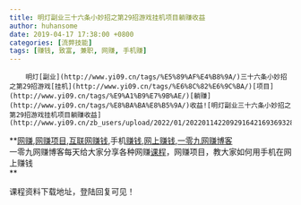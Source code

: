 ```yaml
---
title: 明灯副业三十六条小妙招之第29招游戏挂机项目躺赚收益
author: huhansome
date: 2019-04-17 17:38:00 +0800
categories: [流弊技能]
tags: [赚钱, 致富, 兼职, 网赚, 手机赚]
---
```



        明灯[副业](http://www.yi09.cn/tags/%E5%89%AF%E4%B8%9A/)三十六条小妙招之第29招游戏[挂机](http://www.yi09.cn/tags/%E6%8C%82%E6%9C%BA/)[项目](http://www.yi09.cn/tags/%E9%A1%B9%E7%9B%AE/)[躺赚](http://www.yi09.cn/tags/%E8%BA%BA%E8%B5%9A/)收益![明灯副业三十六条小妙招之第29招游戏挂机项目躺赚收益](http://www.yi09.cn/zb_users/upload/2022/01/20220114220929164216936932867.jpeg)

  
  
  
  
  
  
  
  
**[网赚](http://www.yi09.cn/tags/%E7%BD%91%E8%B5%9A/),[网赚项目](http://www.yi09.cn/tags/%E7%BD%91%E8%B5%9A%E9%A1%B9%E7%9B%AE/),[互联网赚钱](http://www.yi09.cn/tags/%E4%BA%92%E8%81%94%E7%BD%91%E8%B5%9A%E9%92%B1/),手机[赚钱](http://www.yi09.cn/tags/%E8%B5%9A%E9%92%B1/),[网上赚钱](http://www.yi09.cn/tags/%E7%BD%91%E4%B8%8A%E8%B5%9A%E9%92%B1/),[一零九网赚博客](http://www.yi09.cn/tags/%E4%B8%80%E9%9B%B6%E4%B9%9D%E7%BD%91%E8%B5%9A%E5%8D%9A%E5%AE%A2/)  
一零九网赚博客每天给大家分享各种网赚[课程](http://www.yi09.cn/tags/%E8%AF%BE%E7%A8%8B/)，网赚项目，教大家如何用手机在网上赚钱  
**  
  
  

课程资料下载地址，登陆回复可见！

